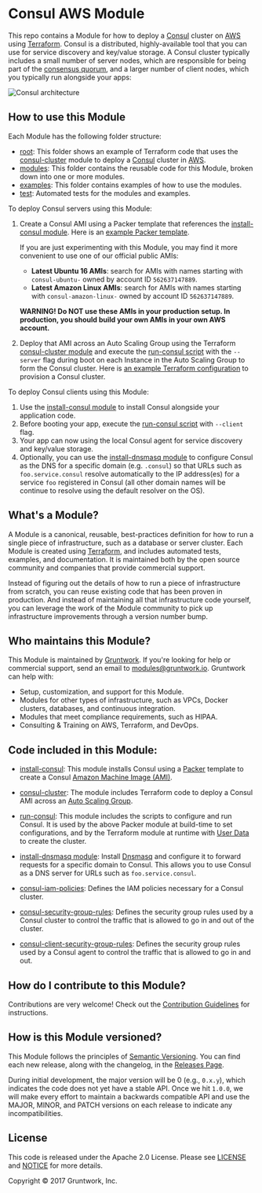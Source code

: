 # Consul AWS Module

This repo contains a Module for how to deploy a [Consul](https://www.consul.io/) cluster on 
[AWS](https://aws.amazon.com/) using [Terraform](https://www.terraform.io/). Consul is a distributed, highly-available 
tool that you can use for service discovery and key/value storage. A Consul cluster typically includes a small number
of server nodes, which are responsible for being part of the [consensus 
quorum](https://www.consul.io/docs/internals/consensus.html), and a larger number of client nodes, which you typically 
run alongside your apps:

![Consul architecture](https://github.com/hashicorp/terraform-aws-consul/blob/master/_docs/architecture.png?raw=true)



## How to use this Module

Each Module has the following folder structure:

* [root](https://github.com/hashicorp/terraform-aws-consul/tree/master): This folder shows an example of Terraform code 
  that uses the [consul-cluster](https://github.com/hashicorp/terraform-aws-consul/tree/master/modules/consul-cluster) 
  module to deploy a [Consul](https://www.consul.io/) cluster in [AWS](https://aws.amazon.com/).
* [modules](https://github.com/hashicorp/terraform-aws-consul/tree/master/modules): This folder contains the reusable code for this Module, broken down into one or more modules.
* [examples](https://github.com/hashicorp/terraform-aws-consul/tree/master/examples): This folder contains examples of how to use the modules.
* [test](https://github.com/hashicorp/terraform-aws-consul/tree/master/test): Automated tests for the modules and examples.

To deploy Consul servers using this Module:

1. Create a Consul AMI using a Packer template that references the [install-consul module](https://github.com/hashicorp/terraform-aws-consul/tree/master/modules/install-consul).
   Here is an [example Packer template](https://github.com/hashicorp/terraform-aws-consul/tree/master/examples/consul-ami#quick-start). 
   
   If you are just experimenting with this Module, you may find it more convenient to use one of our official public AMIs:
   - **Latest Ubuntu 16 AMIs**: search for AMIs with names starting with `consul-ubuntu-` owned by account ID `562637147889`.
   - **Latest Amazon Linux AMIs**: search for AMIs with names starting with `consul-amazon-linux-` owned by account ID `562637147889`.

    **WARNING! Do NOT use these AMIs in your production setup. In production, you should build your own AMIs in your own 
    AWS account.**
   
1. Deploy that AMI across an Auto Scaling Group using the Terraform [consul-cluster module](https://github.com/hashicorp/terraform-aws-consul/tree/master/modules/consul-cluster) 
   and execute the [run-consul script](https://github.com/hashicorp/terraform-aws-consul/tree/master/modules/run-consul) with the `--server` flag during boot on each 
   Instance in the Auto Scaling Group to form the Consul cluster. Here is [an example Terraform 
   configuration](https://github.com/hashicorp/terraform-aws-consul/tree/master/examples/root-example#quick-start) to provision a Consul cluster.

To deploy Consul clients using this Module:
 
1. Use the [install-consul module](https://github.com/hashicorp/terraform-aws-consul/tree/master/modules/install-consul) to install Consul alongside your application code.
1. Before booting your app, execute the [run-consul script](https://github.com/hashicorp/terraform-aws-consul/tree/master/modules/run-consul) with `--client` flag.
1. Your app can now using the local Consul agent for service discovery and key/value storage. 
1. Optionally, you can use the [install-dnsmasq module](https://github.com/hashicorp/terraform-aws-consul/tree/master/modules/install-dnsmasq) to configure Consul as the DNS for a
   specific domain (e.g. `.consul`) so that URLs such as `foo.service.consul` resolve automatically to the IP 
   address(es) for a service `foo` registered in Consul (all other domain names will be continue to resolve using the
   default resolver on the OS).
   
 


## What's a Module?

A Module is a canonical, reusable, best-practices definition for how to run a single piece of infrastructure, such 
as a database or server cluster. Each Module is created using [Terraform](https://www.terraform.io/), and
includes automated tests, examples, and documentation. It is maintained both by the open source community and 
companies that provide commercial support. 

Instead of figuring out the details of how to run a piece of infrastructure from scratch, you can reuse 
existing code that has been proven in production. And instead of maintaining all that infrastructure code yourself, 
you can leverage the work of the Module community to pick up infrastructure improvements through
a version number bump.
 
 
 
## Who maintains this Module?

This Module is maintained by [Gruntwork](http://www.gruntwork.io/). If you're looking for help or commercial 
support, send an email to [modules@gruntwork.io](mailto:modules@gruntwork.io?Subject=Consul%20Module). 
Gruntwork can help with:

* Setup, customization, and support for this Module.
* Modules for other types of infrastructure, such as VPCs, Docker clusters, databases, and continuous integration.
* Modules that meet compliance requirements, such as HIPAA.
* Consulting & Training on AWS, Terraform, and DevOps.



## Code included in this Module:

* [install-consul](https://github.com/hashicorp/terraform-aws-consul/tree/master/modules/install-consul): This module installs Consul using a
  [Packer](https://www.packer.io/) template to create a Consul 
  [Amazon Machine Image (AMI)](http://docs.aws.amazon.com/AWSEC2/latest/UserGuide/AMIs.html).

* [consul-cluster](https://github.com/hashicorp/terraform-aws-consul/tree/master/modules/consul-cluster): The module includes Terraform code to deploy a Consul AMI across an [Auto 
  Scaling Group](https://aws.amazon.com/autoscaling/). 
  
* [run-consul](https://github.com/hashicorp/terraform-aws-consul/tree/master/modules/run-consul): This module includes the scripts to configure and run Consul. It is used
  by the above Packer module at build-time to set configurations, and by the Terraform module at runtime 
  with [User Data](http://docs.aws.amazon.com/AWSEC2/latest/UserGuide/user-data.html#user-data-shell-scripts)
  to create the cluster.

* [install-dnsmasq module](https://github.com/hashicorp/terraform-aws-consul/tree/master/modules/install-dnsmasq): Install [Dnsmasq](http://www.thekelleys.org.uk/dnsmasq/doc.html)
  and configure it to forward requests for a specific domain to Consul. This allows you to use Consul as a DNS server
  for URLs such as `foo.service.consul`.

* [consul-iam-policies](https://github.com/hashicorp/terraform-aws-consul/tree/master/modules/consul-iam-policies): Defines the IAM policies necessary for a Consul cluster. 

* [consul-security-group-rules](https://github.com/hashicorp/terraform-aws-consul/tree/master/modules/consul-security-group-rules): Defines the security group rules used by a 
  Consul cluster to control the traffic that is allowed to go in and out of the cluster.

* [consul-client-security-group-rules](https://github.com/hashicorp/terraform-aws-consul/tree/master/modules/consul-client-security-group-rules): Defines the security group rules
  used by a Consul agent to control the traffic that is allowed to go in and out.



## How do I contribute to this Module?

Contributions are very welcome! Check out the [Contribution Guidelines](https://github.com/hashicorp/terraform-aws-consul/tree/master/CONTRIBUTING.md) for instructions.



## How is this Module versioned?

This Module follows the principles of [Semantic Versioning](http://semver.org/). You can find each new release, 
along with the changelog, in the [Releases Page](../../releases). 

During initial development, the major version will be 0 (e.g., `0.x.y`), which indicates the code does not yet have a 
stable API. Once we hit `1.0.0`, we will make every effort to maintain a backwards compatible API and use the MAJOR, 
MINOR, and PATCH versions on each release to indicate any incompatibilities. 



## License

This code is released under the Apache 2.0 License. Please see [LICENSE](https://github.com/hashicorp/terraform-aws-consul/tree/master/LICENSE) and [NOTICE](https://github.com/hashicorp/terraform-aws-consul/tree/master/NOTICE) for more 
details.

Copyright &copy; 2017 Gruntwork, Inc.
